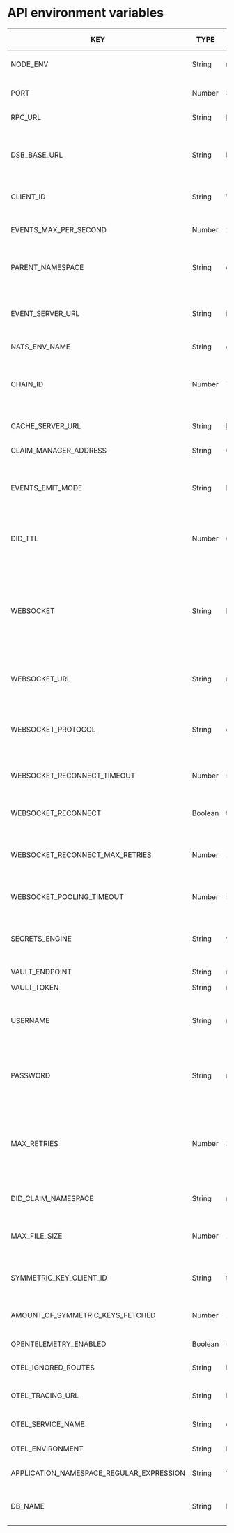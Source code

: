 # API environment variables

| KEY                                      	| TYPE    	| DEFAULT VALUE                              	| ALLOWED VALUES                                                     	| DESCRIPTION                                                                                                                 	| DEPENDENCY KEY               	|
|------------------------------------------	|---------	|--------------------------------------------	|--------------------------------------------------------------------	|-----------------------------------------------------------------------------------------------------------------------------	|------------------------------	|
| NODE_ENV                                 	| String  	| null                                       	| production, development, test                                      	|                                                                                                                             	|                              	|
| PORT                                     	| Number  	| 3333                                       	| Any positive integer                                               	| Port on which application should listen                                                                                     	|                              	|
| RPC_URL                                  	| String  	| https://volta-rpc.energyweb.org/           	| Any string (URL)                                                   	| RPC network                                                                                                                 	|                              	|
| DSB_BASE_URL                             	| String  	| https://dsb-demo.energyweb.org             	| Any string (URL)                                                   	| Message broker URL. Note that this key will change to MB_URL                                                                	|                              	|
| CLIENT_ID                                	| String  	| WS-CONSUMER                                	| Any string                                                         	| Client ID used for WebSocket messaging                                                                                      	|                              	|
| EVENTS_MAX_PER_SECOND                    	| Number  	| 2                                          	| Any positive integer                                               	| Maximum amount of messages to receive                                                                                       	|                              	|
| PARENT_NAMESPACE                         	| String  	| dsb.apps.energyweb.iam.ewc                 	| Any string                                                         	| Default namespace for enrolment configuration                                                                               	|                              	|
| EVENT_SERVER_URL                         	| String  	| identityevents-dev.energyweb.org           	| Any string (URL)                                                   	| Events URL on which application should listen during enrolment                                                              	|                              	|
| NATS_ENV_NAME                            	| String  	| ewf-dev                                    	| Any string                                                         	|                                                                                                                             	|                              	|
| CHAIN_ID                                 	| Number  	| 73799                                      	| 73799 - development network (VOLTA) 456 - production network (EWC) 	| RPC Network chain id                                                                                                        	|                              	|
| CACHE_SERVER_URL                         	| String  	| https://identitycache-dev.energyweb.org/v1 	| Any string (URL)                                                   	| IAM Cache Server URL                                                                                                        	|                              	|
| CLAIM_MANAGER_ADDRESS                    	| String  	| 0x5339adE9332A604A1c957B9bC1C6eee0Bcf7a031 	| Any string (address)                                               	| Overridden claim manager address                                                                                            	|                              	|
| EVENTS_EMIT_MODE                         	| String  	| BULK                                       	| Any string (BULK, SINGLE)                                          	| Should emit websocket messages in bulk or single message                                                                    	| WEBSOCKET != 'NONE'          	|
| DID_TTL                                  	| Number  	| 60                                         	| Any positive integer                                               	| How long DID should be cached for messaging purposes (seconds)                                                              	|                              	|
| WEBSOCKET                                	| String  	| NONE                                       	| Any string (NONE, SERVER, CLIENT)                                  	| Determines if WebSocket is enabled (only for SERVER and CLIENT we enable WS)  and how it should run (client or server mode) 	|                              	|
| WEBSOCKET_URL                            	| String  	| null                                       	| Any string (URL)                                                   	| Determines to which WS Server should application connect                                                                    	| WEBSOCKET = 'CLIENT'         	|
| WEBSOCKET_PROTOCOL                       	| String  	| dsb-protocol                               	| Any string                                                         	| Which protocol should use when connecting to WS Server                                                                      	| WEBSOCKET = 'CLIENT'         	|
| WEBSOCKET_RECONNECT_TIMEOUT              	| Number  	| 5000                                       	| Any positive integer                                               	| How long application should wait to reconnect                                                                               	| WEBSOCKET = 'CLIENT'         	|
| WEBSOCKET_RECONNECT                      	| Boolean 	| true                                       	| Boolean                                                            	| Should WS attempt to reconnect to server                                                                                    	| WEBSOCKET = 'CLIENT'         	|
| WEBSOCKET_RECONNECT_MAX_RETRIES          	| Number  	| 10                                         	| Any positive integer                                               	| How many times WS should attempt reconnecting                                                                               	| WEBSOCKET = 'CLIENT'         	|
| WEBSOCKET_POOLING_TIMEOUT                	| Number  	| 5000                                       	| Any positive integer                                               	| How often server should poll for messages                                                                                   	|                              	|
| SECRETS_ENGINE                           	| String  	| vault                                      	| Any string (vault)                                                 	| Which secrets engine it should use to store secret data                                                                     	|                              	|
| VAULT_ENDPOINT                           	| String  	| null                                       	| Any string (URL)                                                   	| Vault endpoint                                                                                                              	| SECRETS_ENGINE = 'VAULT'     	|
| VAULT_TOKEN                              	| String  	| root                                       	| Any string                                                         	| Vault token                                                                                                                 	| SECRETS_ENGINE = 'VAULT'     	|
| USERNAME                                 	| String  	| null                                       	| Any string                                                         	| Username for API authentication. Not implemented YET.                                                                       	|                              	|
| PASSWORD                                 	| String  	| null                                       	| Any string                                                         	| Password for API authentication. Not implemented YET.                                                                       	|                              	|
| MAX_RETRIES                              	| Number  	| 3                                          	| Any positive integer                                               	| How many times application should attempt to make a request to message broker                                               	|                              	|
| DID_CLAIM_NAMESPACE                      	| String  	| message.broker.app.namespace               	| Any string                                                         	| Namespace for fetching applications                                                                                         	|                              	|
| MAX_FILE_SIZE                            	| Number  	| 100000000                                  	| Any positive integer                                               	| Maximum file size for large data messaging (100 MB)                                                                         	|                              	|
| SYMMETRIC_KEY_CLIENT_ID                  	| String  	| test                                       	| Any string                                                         	| Client ID for fetching Symmetric Keys.                                                                                      	|                              	|
| AMOUNT_OF_SYMMETRIC_KEYS_FETCHED         	| Number  	| 100                                        	| Any positive integer                                               	| How many symmetric keys should be fetched                                                                                   	|                              	|
| OPENTELEMETRY_ENABLED                    	| Boolean 	| false                                      	| Boolean                                                            	| Should enable OTEL                                                                                                          	|                              	|
| OTEL_IGNORED_ROUTES                      	| String  	| health,api/v2/health                       	| Any string separated by `,`                                        	| Ignored routes for tracing                                                                                                  	| OPENTELEMETRY_ENABLED = true 	|
| OTEL_TRACING_URL                         	| String  	| http://localhost:4318/v1/traces            	| Any string (URL)                                                   	| OTEL Collector tracing URL                                                                                                  	| OPENTELEMETRY_ENABLED = true 	|
| OTEL_SERVICE_NAME                        	| String  	| ddhub-client-gateway                       	| Any string                                                         	| OTEL service name identifier                                                                                                	| OPENTELEMETRY_ENABLED = true 	|
| OTEL_ENVIRONMENT                         	| String  	| local                                      	| Any string                                                         	| OTEL environment                                                                                                            	| OPENTELEMETRY_ENABLED = true 	|
| APPLICATION_NAMESPACE_REGULAR_EXPRESSION 	| String  	| `\\ w.apps.* \\ w.iam.ewc`                 	| Any string (regular expression)                                    	|                                                                                                                             	|                              	|
| DB_NAME                                  	| String  	| local.db                                   	| Any string (path)                                                  	| Where database file should be created                                                                                       	|                              	|
